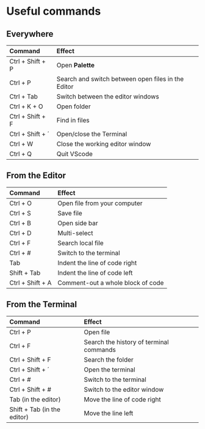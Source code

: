 # Useful commands

## Everywhere
| Command                       | Effect                                                |
| :-                            | :-                                                    |
| Ctrl + Shift + P              | Open **Palette**                                      |
| Ctrl + P                      | Search and switch between open files in the Editor    |
| Ctrl + Tab                    | Switch between the editor windows                     |
| Ctrl + K + O                  | Open folder                                           |
| Ctrl + Shift + F              | Find in files                                         |
| Ctrl + Shift + ´              | Open/close the Terminal                               |
| Ctrl + W                      | Close the working editor window                       |
| Ctrl + Q                      | Quit VScode                                           |



## From the Editor
| Command                       | Effect                                                |
| :-                            | :-                                                    |
| Ctrl + O                      | Open file from your computer                          |
| Ctrl + S                      | Save file                                             |
| Ctrl + B                      | Open side bar                                         |
| Ctrl + D                      | Multi-select                                          |
| Ctrl + F                      | Search local file                                     |
| Ctrl + #                      | Switch to the terminal                                |
| Tab                           | Indent the line of code right                         |
| Shift + Tab                   | Indent the line of code left                          |
| Ctrl + Shift + A              | Comment-out a whole block of code                     |


## From the Terminal
| Command                       | Effect                                                |
| :-                            | :-                                                    |
| Ctrl + P                      | Open file                                             |
| Ctrl + F                      | Search the history of terminal commands               |
| Ctrl + Shift + F              | Search the folder                                     |
| Ctrl + Shift + ´              | Open the terminal                                     |
| Ctrl + #                      | Switch to the terminal                                |
| Ctrl + Shift + #              | Switch to the editor window                           |
| Tab (in the editor)           | Move the line of code right                           |
| Shift + Tab (in the editor)   | Move the line left                                    |
